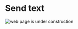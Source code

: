 # Send text

![web page is under construction](https://docimages.blob.core.chinacloudapi.cn/images/commingsoon20210514.jpg)

